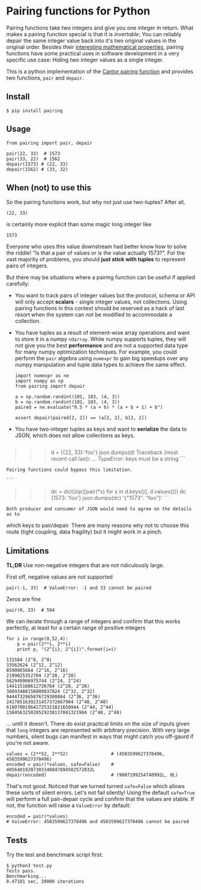 
# Pairing functions for Python

Pairing functions take two integers and give you one integer in return. What makes a pairing function special is that it is *invertable*; You can
reliably depair the same integer value back into it's two original values in the original order. Besides their [interesting mathematical properties](http://mathworld.wolfram.com/PairingFunction.html), pairing functions have some practical uses in software development in a very specific use case: Hiding two integer values as a single integer.

This is a python implementation of the [Cantor pairing
function](http://en.wikipedia.org/wiki/Pairing_function#Cantor_pairing_function)
 and provides two functions, `pair` and `depair`.

## Install

    $ pip install pairing

## Usage

    from pairing import pair, depair

    pair(22, 33)  # 1573
    pair(33, 22)  # 1562
    depair(1573) # (22, 33)
    depair(1562) # (33, 32)



## When (not) to use this

So the pairing functions work, but why not just use two-tuples? After all,

`(22, 33)`

is certainly more explicit than some magic long integer like

`1573`

Everyone who uses this value downstream had better know how to solve the riddle! "Is that a pair of values or is the value actually 1573?". For the vast majority of problems, you
should **just stick with tuples** to represent pairs of integers.

But there may be situations where a pairing function can be useful if applied
carefully:

* You want to track pairs of integer values but the protocol, schema or API will
only accept **scalars** - single integer values, not collections. Using pairing functions in this
context should be reserved as a hack of last resort when the system can not be
modified to accommodate a collection.

* You have tuples as a result of element-wise array operations and want to store
it in a numpy `ndarray`. While numpy supports tuples, they will not give you the
best **performance** and are not a supported data type for many numpy
optimization techniques. For example, you could perform the `pair` algebra using `numexpr` to gain big speedups over any numpy manipulation and tuple data types to achieve the same effect.

    ```
    import numexpr as ne
    import numpy as np
    from pairing import depair

    a = np.random.randint(101, 103, (4, 3))
    b = np.random.randint(101, 103, (4, 3))
    paired = ne.evaluate("0.5 * (a + b) * (a + b + 1) + b")

    assert depair(paired[2, 2]) == (a[2, 2], b[2, 2])
    ```

* You have two-integer tuples as keys and want to
**serialize** the data to JSON, which does not allow collections as keys.
    ```
>>> d = {(22, 33):'foo'}
>>> json.dumps(d)
Traceback (most recent call last):
...
TypeError: keys must be a string
    ```

    Pairing functions could bypass this limitation.

    ```
>>> dc = dict(zip([pair(*x) for x in d.keys()], d.values()))
>>> dc
{1573: 'foo'}
>>> json.dumps(dc)
'{"1573": "foo"}'
    ```

    Both producer and consumer of JSON would need to agree on the details as to
which keys to pair/depair. There are many reasons why not to choose this route
(tight coupling, data fragility) but it might work in a pinch.


## Limitations

**TL;DR** Use non-negative integers that are not ridiculously large.

First off, negative values are not supported

    pair(-1, 33)  # ValueError: -1 and 33 cannot be paired

Zeros are fine

    pair(0, 33)  # 594

We can iterate through a range of integers and confirm that this works perfectly, at least for a certain range of positive integers

    for i in range(8,52,4):
        p = pair(2**i, 2**i)
        print p, "(2^{i}, 2^{i})".format(i=i)

    131584 (2^8, 2^8)
    33562624 (2^12, 2^12)
    8590065664 (2^16, 2^16)
    2199025352704 (2^20, 2^20)
    562949986975744 (2^24, 2^24)
    144115188612726784 (2^28, 2^28)
    36893488156009037824 (2^32, 2^32)
    9444732965876729380864 (2^36, 2^36)
    2417851639231457372667904 (2^40, 2^40)
    618970019642725321821650944 (2^44, 2^44)
    158456325028529238137041321984 (2^48, 2^48)


... until it doesn't. There do exist practical limits on the size of inputs
given that `long` integers are represented with arbitrary precision. With very large numbers, silent bugs can manifest in
ways that might catch you off-gaurd if you're not aware.


    values = (2**52, 2**52)                # (4503599627370496, 4503599627370496)
    encoded = pair(*values, safe=False)    # 40564819207303340847894502572032L
    depair(encoded)                        # (9007199254740992L, 0L)

That's not good. Noticed that we turned turned `safe=False` which allows these sorts of silent errors. Let's not fail silently! Using the default `safe=True` will perform a full pair-depair cycle and confirm that
the values are stable. If not, the function will raise a `ValueError` by default:


    encoded = pair(*values)
    # ValueError: 4503599627370496 and 4503599627370496 cannot be paired



## Tests

Try the test and benchmark script first:

    $ python3 test.py
    Tests pass.
    Benchmarking...
    0.47101 sec, 20000 iterations

